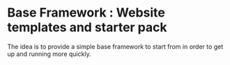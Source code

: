 # Base Framework : Website templates and starter pack

The idea is to provide a simple base framework to start from in order to get up and running more quickly.
